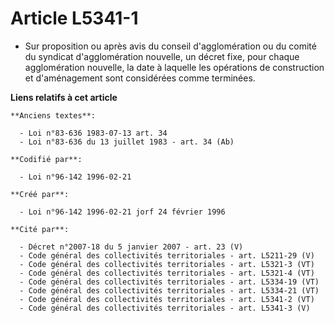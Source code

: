# Article L5341-1

- Sur proposition ou après avis du conseil d'agglomération ou du comité du syndicat d'agglomération nouvelle, un décret fixe,
pour chaque agglomération nouvelle, la date à laquelle les opérations de construction et d'aménagement sont considérées comme
terminées.

**Liens relatifs à cet article**

	**Anciens textes**:

	  - Loi n°83-636 1983-07-13 art. 34
	  - Loi n°83-636 du 13 juillet 1983 - art. 34 (Ab)

	**Codifié par**:

	  - Loi n°96-142 1996-02-21

	**Créé par**:

	  - Loi n°96-142 1996-02-21 jorf 24 février 1996

	**Cité par**:

	  - Décret n°2007-18 du 5 janvier 2007 - art. 23 (V)
	  - Code général des collectivités territoriales - art. L5211-29 (V)
	  - Code général des collectivités territoriales - art. L5321-3 (VT)
	  - Code général des collectivités territoriales - art. L5321-4 (VT)
	  - Code général des collectivités territoriales - art. L5334-19 (VT)
	  - Code général des collectivités territoriales - art. L5334-21 (VT)
	  - Code général des collectivités territoriales - art. L5341-2 (VT)
	  - Code général des collectivités territoriales - art. L5341-3 (V)

